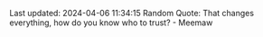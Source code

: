 Last updated: 2024-04-06 11:34:15
Random Quote: That changes everything, how do you know who to trust? - Meemaw